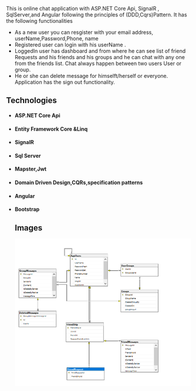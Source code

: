 This is online chat application with ASP.NET Core Api, SignalR , SqlServer,and Angular following the principles of (DDD,Cqrs)Pattern. It has the following functionalities

* As a new user you can resgister with your email address, userName,Password,Phone, name 
* Registered user can login with his userName .
* LoggedIn user has dashboard and from where he can see list of friend Requests and his friends and his groups and he can chat with any one from the friends list. Chat always happen between two users
User or group.
* He or she can delete message  for himselft/herself or everyone.
Application has the sign out functionality.
 ## Technologies
* ####  ASP.NET Core Api
* ####  Entity Framework Core &Linq
* ####  SignalR
* ####  Sql Server
* ####  Mapster,Jwt
* ####  Domain Driven Design,CQRs,specification patterns
* ####  Angular
* ####  Bootstrap
  ## Images
  ![Chat App](/images/digram.png)
